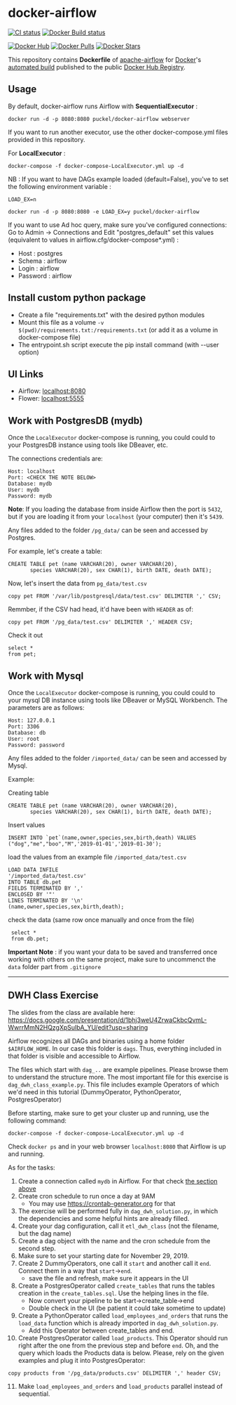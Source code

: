 # docker-airflow
[![CI status](https://github.com/puckel/docker-airflow/workflows/CI/badge.svg?branch=master)](https://github.com/puckel/docker-airflow/actions?query=workflow%3ACI+branch%3Amaster+event%3Apush)
[![Docker Build status](https://img.shields.io/docker/build/puckel/docker-airflow?style=plastic)](https://hub.docker.com/r/puckel/docker-airflow/tags?ordering=last_updated)

[![Docker Hub](https://img.shields.io/badge/docker-ready-blue.svg)](https://hub.docker.com/r/puckel/docker-airflow/)
[![Docker Pulls](https://img.shields.io/docker/pulls/puckel/docker-airflow.svg)]()
[![Docker Stars](https://img.shields.io/docker/stars/puckel/docker-airflow.svg)]()

This repository contains **Dockerfile** of [apache-airflow](https://github.com/apache/incubator-airflow) for [Docker](https://www.docker.com/)'s [automated build](https://registry.hub.docker.com/u/puckel/docker-airflow/) published to the public [Docker Hub Registry](https://registry.hub.docker.com/).


## Usage

By default, docker-airflow runs Airflow with **SequentialExecutor** :

    docker run -d -p 8080:8080 puckel/docker-airflow webserver

If you want to run another executor, use the other docker-compose.yml files provided in this repository.

For **LocalExecutor** :

    docker-compose -f docker-compose-LocalExecutor.yml up -d


NB : If you want to have DAGs example loaded (default=False), you've to set the following environment variable :

`LOAD_EX=n`

    docker run -d -p 8080:8080 -e LOAD_EX=y puckel/docker-airflow

If you want to use Ad hoc query, make sure you've configured connections:
Go to Admin -> Connections and Edit "postgres_default" set this values (equivalent to values in airflow.cfg/docker-compose*.yml) :
- Host : postgres
- Schema : airflow
- Login : airflow
- Password : airflow

## Install custom python package

- Create a file "requirements.txt" with the desired python modules
- Mount this file as a volume `-v $(pwd)/requirements.txt:/requirements.txt` (or add it as a volume in docker-compose file)
- The entrypoint.sh script execute the pip install command (with --user option)

## UI Links

- Airflow: [localhost:8080](http://localhost:8080/)
- Flower: [localhost:5555](http://localhost:5555/)

## Work with PostgresDB (mydb)
Once the `LocalExecutor` docker-compose is running, you could could to your PostgresDB instance using tools like DBeaver, etc. 

The connections credentials are:

```
Host: localhost
Port: <CHECK THE NOTE BELOW>
Database: mydb
User: mydb
Password: mydb
```

**Note**: If you loading the database from inside Airflow then the port is `5432`, but if you are loading it from your `localhost` (your computer) then it's `5439`.

Any files added to the folder `/pg_data/` can be seen and accessed by Postgres. 

For example, let's create a table:
```
CREATE TABLE pet (name VARCHAR(20), owner VARCHAR(20),
       species VARCHAR(20), sex CHAR(1), birth DATE, death DATE);
```

Now, let's insert the data from `pg_data/test.csv`
```
copy pet FROM '/var/lib/postgresql/data/test.csv' DELIMITER ',' CSV;
```

Remmber, if the CSV had head, it'd have been with `HEADER` as of:
```
copy pet FROM '/pg_data/test.csv' DELIMITER ',' HEADER CSV;
```

Check it out
```
select * 
from pet;
```


## Work with Mysql

Once the `LocalExecutor` docker-compose is running, you could could to your mysql DB instance using tools like DBeaver or MySQL Workbench. The parameters are as follows:

```
Host: 127.0.0.1
Port: 3306
Database: db
User: root
Password: password
```

Any files added to the folder `/imported_data/` can be seen and accessed by Mysql. 

Example:

Creating table 

```
CREATE TABLE pet (name VARCHAR(20), owner VARCHAR(20),
       species VARCHAR(20), sex CHAR(1), birth DATE, death DATE);
```

Insert values

```
INSERT INTO `pet`(name,owner,species,sex,birth,death) VALUES ("dog","me","boo","M",'2019-01-01','2019-01-30');

```

load the values from an example file `/imported_data/test.csv`

```
LOAD DATA INFILE  
'/imported_data/test.csv'
INTO TABLE db.pet  
FIELDS TERMINATED BY ',' 
ENCLOSED BY '"'
LINES TERMINATED BY '\n'
(name,owner,species,sex,birth,death);
```


check the data (same row once manually and once from the file)

```
 select *
 from db.pet; 
```

**Important Note** : if you want your data to be saved and transferred once working with others on the same project, make sure to uncommenct the `data` folder part from `.gitignore`

-------

## DWH Class Exercise

The slides from the class are available here:
https://docs.google.com/presentation/d/1bhj3weU4ZrwaCkbcQvmL-WwrrMmN2HQzgXpSuIbA_YU/edit?usp=sharing

Airflow recognizes all DAGs and binaries using a home folder `$AIRFLOW_HOME`. In our case this folder is `dags`. Thus, everything included in that folder is visible and accessible to Airflow.

The files which start with `dag_..` are example pipelines. Please browse them to understand the structure more. The most important file for this exercise is `dag_dwh_class_example.py`. This file includes example Operators of which we'd need in this tutorial (DummyOperator, PythonOperator, PostgresOperator)

Before starting, make sure to get your cluster up and running, use the following command:

```
docker-compose -f docker-compose-LocalExecutor.yml up -d
```

Check `docker ps` and in your web browser `localhost:8080` that Airflow is up and running.

As for the tasks:
1. Create a connection called `mydb` in Airflow. For that check [the section above](#work-with-postgresdb-(mydb))
2. Create cron schedule to run once a day at 9AM
    - You may use https://crontab-generator.org for that
3. The exercise will be performed fully in `dag_dwh_solution.py`, in which the dependencies and some helpful hints are already filled.
4. Create your dag configuration, call it `etl_dwh_class` (not the filename, but the dag name)
5. Create a dag object with the name and the cron schedule from the second step.
6. Make sure to set your starting date for November 29, 2019.
7. Create 2 DummyOperators, one call it `start` and another call it `end`. Connect them in a way that `start`->`end`.
    - save the file and refresh, make sure it appears in the UI   
8. Create a PostgresOperator called `create_tables` that runs the tables creation in the `create_tables.sql`. Use the helping lines in the file.
    - Now convert your pipeline to be start->create_table->end
    - Double check in the UI (be patient it could take sometime to update)
9. Create a PythonOperator called `load_employees_and_orders` that runs the `load_data` function which is already imported in `dag_dwh_solution.py`.
    - Add this Operator between create_tables and end.
10. Create PostgresOperator called `load_products`. This Operator should run right after the one from the previous step and before `end`. Oh, and the query which loads the Products data is below. Please, rely on the given examples and plug it into PostgresOperator:
```
copy products from '/pg_data/products.csv' DELIMITER ',' header CSV;
```
11. Make `load_employees_and_orders` and `load_products` parallel instead of sequential. 


